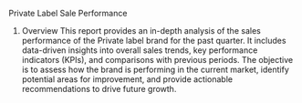 Private Label Sale Performance
1. Overview
This report provides an in-depth analysis of the sales performance of the Private label brand for the past quarter. It includes data-driven insights into overall sales trends, key performance indicators (KPIs), and comparisons with previous periods. The objective is to assess how the brand is performing in the current market, identify potential areas for improvement, and provide actionable recommendations to drive future growth.
